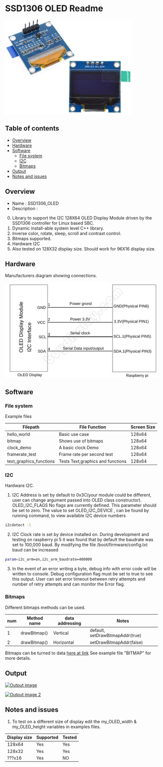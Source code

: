 # SSD1306 OLED Readme

[![ OLED image ](https://github.com/gavinlyonsrepo/SSD1306_OLED_RPI/blob/main/extras/image/device.jpg)](https://github.com/gavinlyonsrepo/SSD1306_OLED_RPI/blob/main/extras/image/device.jpg)

## Table of contents

  * [Overview](#overview)
  * [Hardware](#hardware)
  * [Software](#software)
	* [File system](#file-system)
	* [I2C](#i2c)
	* [Bitmaps](#bitmaps)
  * [Output](#output)
  * [Notes and issues](#notes-and-issues)


## Overview

* Name : SSD1306_OLED
* Description :

0. Library to support the I2C 128X64 OLED Display Module
   driven by the SSD1306 controller for Linux based SBC.
1. Dynamic install-able system level C++ library.
2. Inverse color, rotate, sleep, scroll and contrast control.
3. Bitmaps supported.
4. Hardware I2C
5. Also tested on 128X32 display size. Should work for 96X16 display size.


## Hardware

Manufacturers diagram showing connections.

[![ Wiring Image](https://github.com/gavinlyonsrepo/SSD1306_OLED_RPI/blob/main/extras/image/wiring.jpg)](https://github.com/gavinlyonsrepo/SSD1306_OLED_RPI/blob/main/extras/image/wiring.jpg)

## Software

### File system

Example files 

| Filepath | File Function | Screen Size |
| ---- | ---- | ---- |
| hello_world | Basic use case | 128x64 |
| bitmap  | Shows use of bitmaps | 128x64 |
| clock_demo | A basic clock Demo | 128x64 |
| framerate_test | Frame rate per second test | 128x64 |
| text_graphics_functions |Tests Text,graphics and functions| 128x64 |

### I2C

Hardware I2C.

1. I2C Address is set by default to 0x3C(your module could be different, 
user can change argument passed into OLED class constructor). 
OLED_I2C_FLAGS No flags are currently defined. This parameter should be set to zero.
The value to set OLED_I2C_DEVICE , can be found by running command, to view available I2C device numbers

```sh
i2cdetect -l
```

2. I2C Clock rate is set by device installed on. During development and testing on raspberry pi 5
it was found that by default the baudrate was set to 100,000 baud. By modifying the file 
/boot/firmware/config.txt baud can be increased 

```sh
param=i2c_arm=on,i2c_arm_baudrate=400000
```

3. In the event of an error writing a byte, debug info with error code will be written to console. 
Debug configuration flag must be set to true to see this output. User can set error timeout between retry attempts and number of retry attempts 
and can monitor the Error flag.

### Bitmaps

Different bitmaps methods can be used.

| num | Method name | data addressing | Notes |
| ------ | ------ | ------ | ------ |
| 1 | drawBitmap() |  Vertical | default, setDrawBitmapAddr(true) |
| 2 | drawBitmap() |  Horizontal | setDrawBitmapAddr(false) |

Bitmaps can be turned to data [here at link]( https://javl.github.io/image2cpp/)
See example file "BITMAP" for more details.

## Output

[![ Output image ](https://github.com/gavinlyonsrepo/Display_Lib_RPI/blob/main/extra/images/ssd1306.jpg)](https://github.com/gavinlyonsrepo/Display_Lib_RPI/blob/main/extra/images/ssd1306.jpg)

[![ Output image 2 ](https://github.com/gavinlyonsrepo/displaylib_1bit_PICO/blob/main/extra/image/3.jpg)](https://github.com/gavinlyonsrepo/displaylib_1bit_PICO/blob/main/extra/image/3.jpg)

## Notes and issues

1. To test on a different size of display edit the my_OLED_width & my_OLED_height
variables in examples files.

| Display size | Supported | Tested |
| ------ | ------ | ------ |
| 128x64 | Yes | Yes |
| 128x32 | Yes | Yes |
| ???x16 | Yes | NO |
